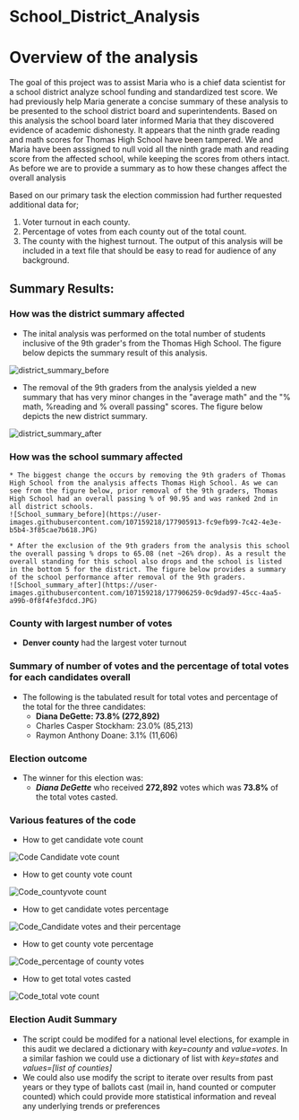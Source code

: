 # School_District_Analysis
# Overview of the analysis

The goal of this project was to assist Maria who is a chief data scientist for a school district analyze school funding and standardized test score. We had previously help Maria generate a concise summary of these analysis to be presented to the school district board and superintendents. Based on this analysis the school board later informed Maria that they discovered evidence of academic dishonesty. It appears that the ninth grade reading and math scores for Thomas High School have been tampered. We and Maria have been asssigned to null void all the ninth grade math and reading score from the affected school, while keeping the scores from others intact. As before we are to provide a summary as to how these changes affect the overall analysis

  Based on our primary task the election commission had further requested additional data for;
  1. Voter turnout in each county.
  2. Percentage of votes from each county out of the total count. 
  3. The county with the highest turnout.
The output of this analysis will be included in a text file that should be easy to read for audience of any background.

## Summary Results:
### How was the district summary affected
  * The inital analysis was performed on the total number of students inclusive of the 9th grader's from the Thomas High School. The figure below depicts the summary result of this analysis. 
  
  ![district_summary_before](https://user-images.githubusercontent.com/107159218/177902185-3897d557-8bed-4bb2-a659-b0c8aa62aa42.JPG)
  * The removal of the 9th graders from the analysis yielded a new summary that has very minor changes in the "average math" and the "% math, %reading and % overall passing" scores. The figure below depicts the new district summary.
  
  ![district_summary_after](https://user-images.githubusercontent.com/107159218/177902944-51f8a307-20f5-47f7-950b-3d9460cc7d01.JPG)


### How was the school summary affected
    * The biggest change the occurs by removing the 9th graders of Thomas High School from the analysis affects Thomas High School. As we can see from the figure below, prior removal of the 9th graders, Thomas High School had an overall passing % of 90.95 and was ranked 2nd in all district schools. 
    ![School_summary_before](https://user-images.githubusercontent.com/107159218/177905913-fc9efb99-7c42-4e3e-b5b4-3f85cae7b618.JPG)

    * After the exclusion of the 9th graders from the analysis this school the overall passing % drops to 65.08 (net ~26% drop). As a result the overall standing for this school also drops and the school is listed in the bottom 5 for the district. The figure below provides a summary of the school performance after removal of the 9th graders. 
    ![School_summary_after](https://user-images.githubusercontent.com/107159218/177906259-0c9dad97-45cc-4aa5-a99b-0f8f4fe3fdcd.JPG)


### County with largest number of votes
  * **Denver county** had the largest voter turnout

### Summary of number of votes and the percentage of total votes for each candidates overall
  * The following is the tabulated result for total votes and percentage of the total for the three candidates:
    * **Diana DeGette: 73.8% (272,892)**
    * Charles Casper Stockham: 23.0% (85,213)
    * Raymon Anthony Doane: 3.1% (11,606) 

### Election outcome
  * The winner for this election was:
    * ***Diana DeGette*** who received **272,892** votes which was **73.8%** of the total votes casted.
 
### Various features of the code
  * How to get candidate vote count
 
 ![Code Candidate vote count](https://user-images.githubusercontent.com/107159218/176787617-18729b4d-f7fc-45b2-b9c1-f8c46c1c9dea.JPG)

  * How to get county vote count
 
 ![Code_countyvote count](https://user-images.githubusercontent.com/107159218/176787653-9dc5d13d-2cc9-4b7e-ad4d-94774a4a4e1e.JPG)

  * How to get candidate votes percentage
 
 ![Code_Candidate votes and their percentage](https://user-images.githubusercontent.com/107159218/176787717-54dc6077-5213-42a3-b38d-d2ef5ffb072c.JPG)

  * How to get county vote percentage
 
![Code_percentage of county votes](https://user-images.githubusercontent.com/107159218/176787780-d7fbdc41-35c7-4745-b9b6-1f68e7e2f016.JPG)

  * How to get total votes casted
  
 ![Code_total vote count](https://user-images.githubusercontent.com/107159218/176787828-ebb1f835-095e-4e80-9e57-3bc9e8898b37.JPG)

 
### Election Audit Summary
  * The script could be modifed for a national level elections, for example in this audit we declared a dictionary with *key=county* and *value=votes*. In a similar fashion we could use a dictionary of list with *key=states* and *values=[list of counties]*
  * We could also use modify the script to iterate over results from past years or they type of ballots cast (mail in, hand counted or computer counted) which could provide more statistical information and reveal any underlying trends or preferences 
